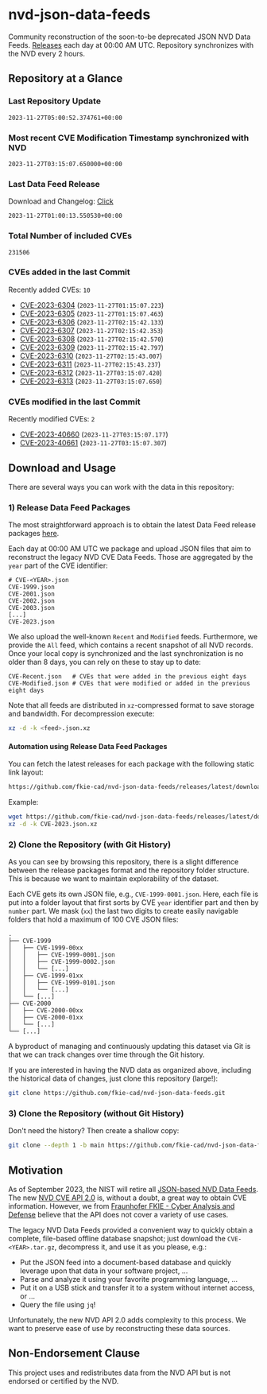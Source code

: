 # nvd-json-data-feeds

Community reconstruction of the soon-to-be deprecated JSON NVD Data Feeds. 
[Releases](https://github.com/fkie-cad/nvd-json-data-feeds/releases/latest) each day at 00:00 AM UTC.
Repository synchronizes with the NVD every 2 hours.

## Repository at a Glance

### Last Repository Update

```plain
2023-11-27T05:00:52.374761+00:00
```

### Most recent CVE Modification Timestamp synchronized with NVD

```plain
2023-11-27T03:15:07.650000+00:00
```

### Last Data Feed Release

Download and Changelog: [Click](https://github.com/fkie-cad/nvd-json-data-feeds/releases/latest)

```plain
2023-11-27T01:00:13.550530+00:00
```

### Total Number of included CVEs

```plain
231506
```

### CVEs added in the last Commit

Recently added CVEs: `10`

* [CVE-2023-6304](CVE-2023/CVE-2023-63xx/CVE-2023-6304.json) (`2023-11-27T01:15:07.223`)
* [CVE-2023-6305](CVE-2023/CVE-2023-63xx/CVE-2023-6305.json) (`2023-11-27T01:15:07.463`)
* [CVE-2023-6306](CVE-2023/CVE-2023-63xx/CVE-2023-6306.json) (`2023-11-27T02:15:42.133`)
* [CVE-2023-6307](CVE-2023/CVE-2023-63xx/CVE-2023-6307.json) (`2023-11-27T02:15:42.353`)
* [CVE-2023-6308](CVE-2023/CVE-2023-63xx/CVE-2023-6308.json) (`2023-11-27T02:15:42.570`)
* [CVE-2023-6309](CVE-2023/CVE-2023-63xx/CVE-2023-6309.json) (`2023-11-27T02:15:42.797`)
* [CVE-2023-6310](CVE-2023/CVE-2023-63xx/CVE-2023-6310.json) (`2023-11-27T02:15:43.007`)
* [CVE-2023-6311](CVE-2023/CVE-2023-63xx/CVE-2023-6311.json) (`2023-11-27T02:15:43.237`)
* [CVE-2023-6312](CVE-2023/CVE-2023-63xx/CVE-2023-6312.json) (`2023-11-27T03:15:07.420`)
* [CVE-2023-6313](CVE-2023/CVE-2023-63xx/CVE-2023-6313.json) (`2023-11-27T03:15:07.650`)


### CVEs modified in the last Commit

Recently modified CVEs: `2`

* [CVE-2023-40660](CVE-2023/CVE-2023-406xx/CVE-2023-40660.json) (`2023-11-27T03:15:07.177`)
* [CVE-2023-40661](CVE-2023/CVE-2023-406xx/CVE-2023-40661.json) (`2023-11-27T03:15:07.307`)


## Download and Usage

There are several ways you can work with the data in this repository:

### 1) Release Data Feed Packages

The most straightforward approach is to obtain the latest Data Feed release packages [here](https://github.com/fkie-cad/nvd-json-data-feeds/releases/latest).

Each day at 00:00 AM UTC we package and upload JSON files that aim to reconstruct the legacy NVD CVE Data Feeds.
Those are aggregated by the `year` part of the CVE identifier:

```
# CVE-<YEAR>.json
CVE-1999.json
CVE-2001.json
CVE-2002.json
CVE-2003.json
[...]
CVE-2023.json
```

We also upload the well-known `Recent` and `Modified` feeds.
Furthermore, we provide the `All` feed, which contains a recent snapshot of all NVD records.
Once your local copy is synchronized and the last synchronization is no older than 8 days, you can rely on these to stay up to date:

```plain
CVE-Recent.json   # CVEs that were added in the previous eight days
CVE-Modified.json # CVEs that were modified or added in the previous eight days
```

Note that all feeds are distributed in `xz`-compressed format to save storage and bandwidth.
For decompression execute:

```sh
xz -d -k <feed>.json.xz
```


#### Automation using Release Data Feed Packages

You can fetch the latest releases for each package with the following static link layout:

```sh
https://github.com/fkie-cad/nvd-json-data-feeds/releases/latest/download/CVE-<YEAR>.json.xz
```

Example:

```sh
wget https://github.com/fkie-cad/nvd-json-data-feeds/releases/latest/download/CVE-2023.json.xz
xz -d -k CVE-2023.json.xz
```

### 2) Clone the Repository (with Git History)

As you can see by browsing this repository, there is a slight difference between the release packages format and the repository folder structure.
This is because we want to maintain explorability of the dataset.

Each CVE gets its own JSON file, e.g., `CVE-1999-0001.json`.
Here, each file is put into a folder layout that first sorts by CVE `year` identifier part and then by `number` part.
We mask (`xx`) the last two digits to create easily navigable folders that hold a maximum of 100 CVE JSON files:

```plain
.
├── CVE-1999
│   ├── CVE-1999-00xx
│   │   ├── CVE-1999-0001.json
│   │   ├── CVE-1999-0002.json
│   │   └── [...]
│   ├── CVE-1999-01xx
│   │   ├── CVE-1999-0101.json
│   │   └── [...]
│   └── [...]
├── CVE-2000
│   ├── CVE-2000-00xx
│   ├── CVE-2000-01xx
│   └── [...]
└── [...]
```

A byproduct of managing and continuously updating this dataset via Git is that we can track changes over time through the Git history.

If you are interested in having the NVD data as organized above, including the historical data of changes, just clone this repository (large!):

```sh
git clone https://github.com/fkie-cad/nvd-json-data-feeds.git
```

### 3) Clone the Repository (without Git History)

Don't need the history? Then create a shallow copy:

```sh
git clone --depth 1 -b main https://github.com/fkie-cad/nvd-json-data-feeds.git
```

## Motivation

As of September 2023, the NIST will retire all [JSON-based NVD Data Feeds](https://nvd.nist.gov/vuln/data-feeds#divRetirementBanner-1).
The new [NVD CVE API 2.0](https://nvd.nist.gov/developers/vulnerabilities) is, without a doubt, a great way to obtain CVE information.
However, we from [Fraunhofer FKIE - Cyber Analysis and Defense](https://www.fkie.fraunhofer.de/en/departments/cad.html) believe that the API does not cover a variety of use cases.

The legacy NVD Data Feeds provided a convenient way to quickly obtain a complete, file-based offline database snapshot; just download the `CVE-<YEAR>.tar.gz`, decompress it, and use it as you please, e.g.:

* Put the JSON feed into a document-based database and quickly leverage upon that data in your software project, ...
* Parse and analyze it using your favorite programming language, ...
* Put it on a USB stick and transfer it to a system without internet access, or ...
* Query the file using `jq`!

Unfortunately, the new NVD API 2.0 adds complexity to this process.
We want to preserve ease of use by reconstructing these data sources.

## Non-Endorsement Clause

This project uses and redistributes data from the NVD API but is not endorsed or certified by the NVD.